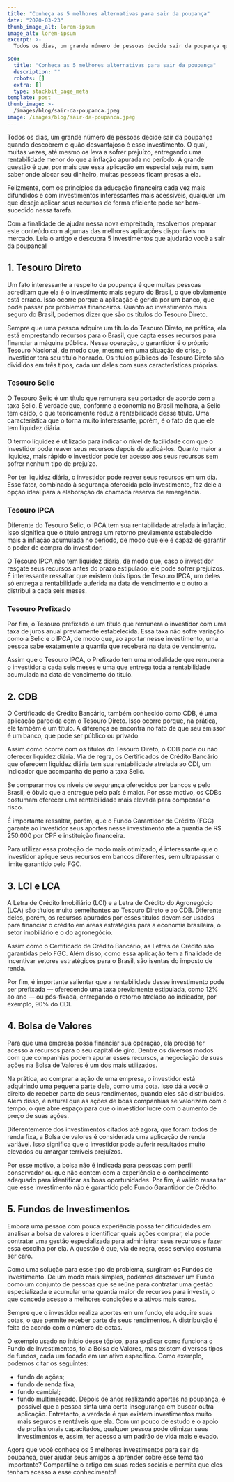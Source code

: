 ```yaml
---
title: "Conheça as 5 melhores alternativas para sair da poupança"
date: "2020-03-23"
thumb_image_alt: lorem-ipsum
image_alt: lorem-ipsum
excerpt: >-
  Todos os dias, um grande número de pessoas decide sair da poupança quando descobrem o quão desvantajoso é esse investimento. O qual, muitas vezes, até mesmo os leva a sofrer prejuízo, entregando uma rentabilidade menor do que a inflação apurada no período. A grande questão é que, por mais que essa aplicação em especial seja ruim, sem saber onde alocar seu dinheiro, muitas pessoas ficam presas a ela.

seo:
  title: "Conheça as 5 melhores alternativas para sair da poupança"
  description: ""
  robots: []
  extra: []
  type: stackbit_page_meta
template: post
thumb_image: >-
  /images/blog/sair-da-poupanca.jpeg
image: /images/blog/sair-da-poupanca.jpeg
---
```


Todos os dias, um grande número de pessoas decide sair da poupança quando descobrem o quão desvantajoso é esse investimento. O qual, muitas vezes, até mesmo os leva a sofrer prejuízo, entregando uma rentabilidade menor do que a inflação apurada no período. A grande questão é que, por mais que essa aplicação em especial seja ruim, sem saber onde alocar seu dinheiro, muitas pessoas ficam presas a ela.

Felizmente, com os princípios da educação financeira cada vez mais difundidos e com investimentos interessantes mais acessíveis, qualquer um que deseje aplicar seus recursos de forma eficiente pode ser bem-sucedido nessa tarefa.

Com a finalidade de ajudar nessa nova empreitada, resolvemos preparar este conteúdo com algumas das melhores aplicações disponíveis no mercado. Leia o artigo e descubra 5 investimentos que ajudarão você a sair da poupança!

## 1. Tesouro Direto

Um fato interessante a respeito da poupança é que muitas pessoas acreditam que ela é o investimento mais seguro do Brasil, o que obviamente está errado. Isso ocorre porque a aplicação é gerida por um banco, que pode passar por problemas financeiros. Quanto ao investimento mais seguro do Brasil, podemos dizer que são os títulos do Tesouro Direto.

Sempre que uma pessoa adquire um título do Tesouro Direto, na prática, ela está emprestando recursos para o Brasil, que capta esses recursos para financiar a máquina pública. Nessa operação, o garantidor é o próprio Tesouro Nacional, de modo que, mesmo em uma situação de crise, o investidor terá seu título honrado. Os títulos públicos do Tesouro Direto são divididos em três tipos, cada um deles com suas características próprias.

### Tesouro Selic

O Tesouro Selic é um título que remunera seu portador de acordo com a taxa Selic. É verdade que, conforme a economia no Brasil melhora, a Selic tem caído, o que teoricamente reduz a rentabilidade desse título. Uma característica que o torna muito interessante, porém, é o fato de que ele tem liquidez diária.

O termo liquidez é utilizado para indicar o nível de facilidade com que o investidor pode reaver seus recursos depois de aplicá-los. Quanto maior a liquidez, mais rápido o investidor pode ter acesso aos seus recursos sem sofrer nenhum tipo de prejuízo.

Por ter liquidez diária, o investidor pode reaver seus recursos em um dia. Esse fator, combinado à segurança oferecida pelo investimento, faz dele a opção ideal para a elaboração da chamada reserva de emergência.

### Tesouro IPCA

Diferente do Tesouro Selic, o IPCA tem sua rentabilidade atrelada à inflação. Isso significa que o título entrega um retorno previamente estabelecido mais a inflação acumulada no período, de modo que ele é capaz de garantir o poder de compra do investidor.

O Tesouro IPCA não tem liquidez diária, de modo que, caso o investidor resgate seus recursos antes do prazo estipulado, ele pode sofrer prejuízos. É interessante ressaltar que existem dois tipos de Tesouro IPCA, um deles só entrega a rentabilidade auferida na data de vencimento e o outro a distribui a cada seis meses.

### Tesouro Prefixado

Por fim, o Tesouro prefixado é um título que remunera o investidor com uma taxa de juros anual previamente estabelecida. Essa taxa não sofre variação como a Selic e o IPCA, de modo que, ao aportar nesse investimento, uma pessoa sabe exatamente a quantia que receberá na data de vencimento.

Assim que o Tesouro IPCA, o Prefixado tem uma modalidade que remunera o investidor a cada seis meses e uma que entrega toda a rentabilidade acumulada na data de vencimento do título.

## 2. CDB

O Certificado de Crédito Bancário, também conhecido como CDB, é uma aplicação parecida com o Tesouro Direto. Isso ocorre porque, na prática, ele também é um título. A diferença se encontra no fato de que seu emissor é um banco, que pode ser público ou privado.

Assim como ocorre com os títulos do Tesouro Direto, o CDB pode ou não oferecer liquidez diária. Via de regra, os Certificados de Crédito Bancário que oferecem liquidez diária tem sua rentabilidade atrelada ao CDI, um indicador que acompanha de perto a taxa Selic.

Se compararmos os níveis de segurança oferecidos por bancos e pelo Brasil, é óbvio que a entregue pelo país é maior. Por esse motivo, os CDBs costumam oferecer uma rentabilidade mais elevada para compensar o risco.

É importante ressaltar, porém, que o Fundo Garantidor de Crédito (FGC) garante ao investidor seus aportes nesse investimento até a quantia de R$ 250.000 por CPF e instituição financeira.

Para utilizar essa proteção de modo mais otimizado, é interessante que o investidor aplique seus recursos em bancos diferentes, sem ultrapassar o limite garantido pelo FGC.

## 3. LCI e LCA

A Letra de Crédito Imobiliário (LCI) e a Letra de Crédito do Agronegócio (LCA) são títulos muito semelhantes ao Tesouro Direto e ao CDB. Diferente deles, porém, os recursos apurados por esses títulos devem ser usados para financiar o crédito em áreas estratégias para a economia brasileira, o setor imobiliário e o do agronegócio.

Assim como o Certificado de Crédito Bancário, as Letras de Crédito são garantidas pelo FGC. Além disso, como essa aplicação tem a finalidade de incentivar setores estratégicos para o Brasil, são isentas do imposto de renda.

Por fim, é importante salientar que a rentabilidade desse investimento pode ser prefixada — oferecendo uma taxa previamente estipulada, como 12% ao ano — ou pós-fixada, entregando o retorno atrelado ao indicador, por exemplo, 90% do CDI.

## 4. Bolsa de Valores

Para que uma empresa possa financiar sua operação, ela precisa ter acesso a recursos para o seu capital de giro. Dentre os diversos modos com que companhias podem apurar esses recursos, a negociação de suas ações na Bolsa de Valores é um dos mais utilizados.

Na prática, ao comprar a ação de uma empresa, o investidor está adquirindo uma pequena parte dela, como uma cota. Isso dá a você o direito de receber parte de seus rendimentos, quando eles são distribuídos. Além disso, é natural que as ações de boas companhias se valorizem com o tempo, o que abre espaço para que o investidor lucre com o aumento de preço de suas ações.

Diferentemente dos investimentos citados até agora, que foram todos de renda fixa, a Bolsa de valores é considerada uma aplicação de renda variável. Isso significa que o investidor pode auferir resultados muito elevados ou amargar terríveis prejuízos.

Por esse motivo, a bolsa não é indicada para pessoas com perfil conservador ou que não contem com a experiência e o conhecimento adequado para identificar as boas oportunidades. Por fim, é válido ressaltar que esse investimento não é garantido pelo Fundo Garantidor de Crédito.

## 5. Fundos de Investimentos

Embora uma pessoa com pouca experiência possa ter dificuldades em analisar a bolsa de valores e identificar quais ações comprar, ela pode contratar uma gestão especializada para administrar seus recursos e fazer essa escolha por ela. A questão é que, via de regra, esse serviço costuma ser caro.

Como uma solução para esse tipo de problema, surgiram os Fundos de Investimento. De um modo mais simples, podemos descrever um Fundo como um conjunto de pessoas que se reúne para contratar uma gestão especializada e acumular uma quantia maior de recursos para investir, o que concede acesso a melhores condições e a ativos mais caros.

Sempre que o investidor realiza aportes em um fundo, ele adquire suas cotas, o que permite receber parte de seus rendimentos. A distribuição é feita de acordo com o número de cotas.

O exemplo usado no início desse tópico, para explicar como funciona o Fundo de Investimentos, foi a Bolsa de Valores, mas existem diversos tipos de fundos, cada um focado em um ativo específico. Como exemplo, podemos citar os seguintes:

- fundo de ações;
- fundo de renda fixa;
- fundo cambial;
- fundo multimercado.
  Depois de anos realizando aportes na poupança, é possível que a pessoa sinta uma certa insegurança em buscar outra aplicação. Entretanto, a verdade é que existem investimentos muito mais seguros e rentáveis que ela. Com um pouco de estudo e o apoio de profissionais capacitados, qualquer pessoa pode otimizar seus investimentos e, assim, ter acesso a um padrão de vida mais elevado.

Agora que você conhece os 5 melhores investimentos para sair da poupança, quer ajudar seus amigos a aprender sobre esse tema tão importante? Compartilhe o artigo em suas redes sociais e permita que eles tenham acesso a esse conhecimento!

